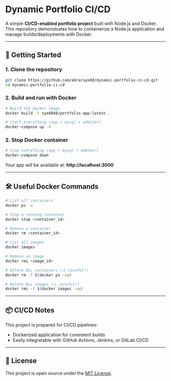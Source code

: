 # Dynamic Portfolio CI/CD

A simple **CI/CD-enabled portfolio project** built with Node.js and Docker.  
This repository demonstrates how to containerize a Node.js application and manage builds/deployments with Docker.

---

## 🚀 Getting Started

### 1. Clone the repository
```bash
git clone https://github.com/abrarsyedd/dynamic-portfolio-ci-cd.git
cd dynamic-portfolio-ci-cd
```

### 2. Build and run with Docker
```bash
# Build the Docker image
docker build -t syed048/portfolio-app:latest .

# start everything (app + mysql + adminer)
docker-compose up -d
```

### 2. Stop Docker container
```bash
# stop everything (app + mysql + adminer)
docker-compose down
```

Your app will be available at: **http://localhost:3000**

---

## 🛠 Useful Docker Commands

```bash
# List all containers
docker ps -a

# Stop a running container
docker stop <container_id>

# Remove a container
docker rm <container_id>

# List all images
docker images

# Remove an image
docker rmi <image_id>

# Delete ALL containers (⚠️ careful!)
docker rm -f $(docker ps -aq)

# Delete ALL images (⚠️ careful!)
docker rmi -f $(docker images -aq)
```

---

## 📦 CI/CD Notes
This project is prepared for CI/CD pipelines:
- Dockerized application for consistent builds
- Easily integratable with GitHub Actions, Jenkins, or GitLab CI/CD

---

## 📜 License
This project is open source under the [MIT License](LICENSE).
